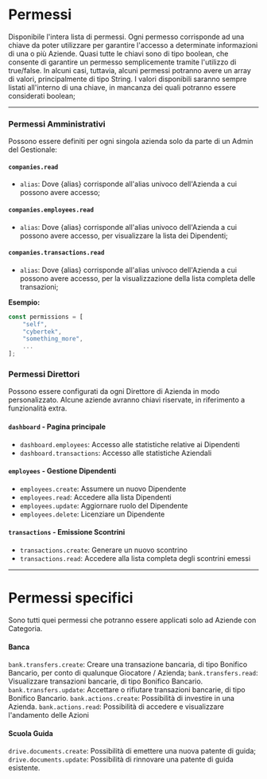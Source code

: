 # Permessi
Disponibile l'intera lista di permessi. Ogni permesso corrisponde ad una chiave da poter utilizzare per garantire l'accesso a determinate informazioni di una o più Aziende.
Quasi tutte le chiavi sono di tipo boolean, che consente di garantire un permesso semplicemente tramite l'utilizzo di true/false. In alcuni casi, tuttavia, alcuni permessi potranno avere un array di valori, principalmente di tipo String. I valori disponibili saranno sempre listati all'interno di una chiave, in mancanza dei quali potranno essere considerati boolean;

___

### Permessi Amministrativi
Possono essere definiti per ogni singola azienda solo da parte di un Admin del Gestionale:

#### `companies.read`
- `alias`: Dove {alias} corrisponde all'alias univoco dell'Azienda a cui possono avere accesso;

#### `companies.employees.read`
- `alias`: Dove {alias} corrisponde all'alias univoco dell'Azienda a cui possono avere accesso, per visualizzare la lista dei Dipendenti;

#### `companies.transactions.read`
- `alias`: Dove {alias} corrisponde all'alias univoco dell'Azienda a cui possono avere accesso, per la visualizzazione della lista completa delle transazioni;


**Esempio:**
```JAVASCRIPT
const permissions = [
    "self",
    "cybertek",
    "something_more",
    ...
];
```

### Permessi Direttori
Possono essere configurati da ogni Direttore di Azienda in modo personalizzato. Alcune aziende avranno chiavi riservate, in riferimento a funzionalità extra.

#### `dashboard` - Pagina principale
- `dashboard.employees`: Accesso alle statistiche relative ai Dipendenti
- `dashboard.transactions`: Accesso alle statistiche Aziendali

#### `employees` - Gestione Dipendenti
- `employees.create`: Assumere un nuovo Dipendente
- `employees.read`: Accedere alla lista Dipendenti
- `employees.update`: Aggiornare ruolo del Dipendente
- `employees.delete`: Licenziare un Dipendente

#### `transactions` - Emissione Scontrini
- `transactions.create`: Generare un nuovo scontrino
- `transactions.read`: Accedere alla lista completa degli scontrini emessi

___

# Permessi specifici
Sono tutti quei permessi che potranno essere applicati solo ad Aziende con Categoria.

#### Banca
`bank.transfers.create`: Creare una transazione bancaria, di tipo Bonifico Bancario, per conto di qualunque Giocatore / Azienda;
`bank.transfers.read`: Visualizzare transazioni bancarie, di tipo Bonifico Bancario.
`bank.transfers.update`: Accettare o rifiutare transazioni bancarie, di tipo Bonifico Bancario.
`bank.actions.create`: Possibilità di investire in una Azienda.
`bank.actions.read`: Possibilità di accedere e visualizzare l'andamento delle Azioni

#### Scuola Guida
`drive.documents.create`: Possibilità di emettere una nuova patente di guida;
`drive.documents.update`: Possibilità di rinnovare una patente di guida esistente.
